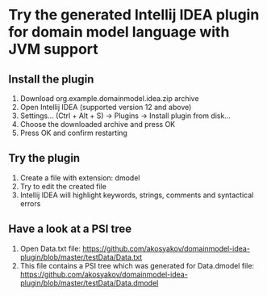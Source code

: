 # Try the generated Intellij IDEA plugin for domain model language with JVM support

## Install the plugin
1. Download org.example.domainmodel.idea.zip archive
2. Open Intellij IDEA (supported version 12 and above)
3. Settings... (Ctrl + Alt + S) -> Plugins -> Install plugin from disk...
4. Choose the downloaded archive and press OK
5. Press OK and confirm restarting

## Try the plugin
1. Create a file with extension: dmodel
2. Try to edit the created file
3. Intellij IDEA will highlight keywords, strings, comments and syntactical errors

## Have a look at a PSI tree
1. Open Data.txt file:
https://github.com/akosyakov/domainmodel-idea-plugin/blob/master/testData/Data.txt
2. This file contains a PSI tree which was generated for Data.dmodel file:
https://github.com/akosyakov/domainmodel-idea-plugin/blob/master/testData/Data.dmodel
